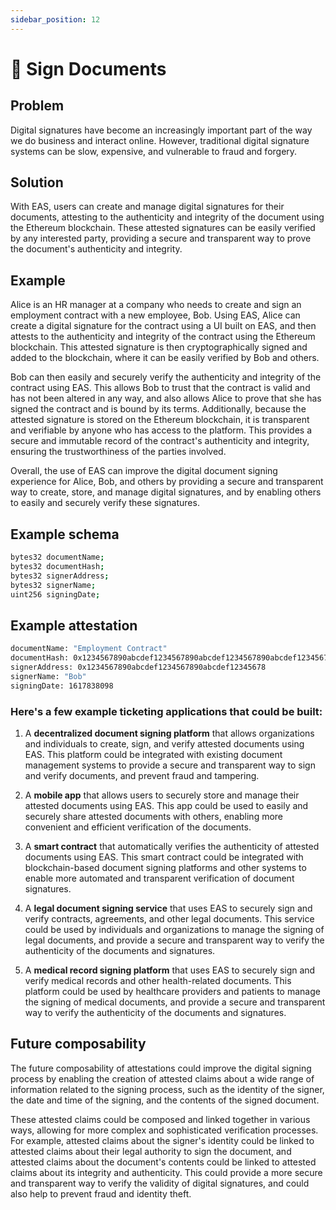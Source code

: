 ```yaml
---
sidebar_position: 12
---
```


#  📄 Sign Documents

## Problem
Digital signatures have become an increasingly important part of the way we do business and interact online. However, traditional digital signature systems can be slow, expensive, and vulnerable to fraud and forgery.

## Solution
With EAS, users can create and manage digital signatures for their documents, attesting to the authenticity and integrity of the document using the Ethereum blockchain. These attested signatures can be easily verified by any interested party, providing a secure and transparent way to prove the document's authenticity and integrity.

## Example
Alice is an HR manager at a company who needs to create and sign an employment contract with a new employee, Bob. Using EAS, Alice can create a digital signature for the contract using a UI built on EAS, and then attests to the authenticity and integrity of the contract using the Ethereum blockchain. This attested signature is then cryptographically signed and added to the blockchain, where it can be easily verified by Bob and others.

Bob can then easily and securely verify the authenticity and integrity of the contract using EAS. This allows Bob to trust that the contract is valid and has not been altered in any way, and also allows Alice to prove that she has signed the contract and is bound by its terms. Additionally, because the attested signature is stored on the Ethereum blockchain, it is transparent and verifiable by anyone who has access to the platform. This provides a secure and immutable record of the contract's authenticity and integrity, ensuring the trustworthiness of the parties involved.

Overall, the use of EAS can improve the digital document signing experience for Alice, Bob, and others by providing a secure and transparent way to create, store, and manage digital signatures, and by enabling others to easily and securely verify these signatures. 

## Example schema
``` bash
bytes32 documentName;
bytes32 documentHash;
bytes32 signerAddress;
bytes32 signerName;
uint256 signingDate;

```

## Example attestation
```bash 
documentName: "Employment Contract"
documentHash: 0x1234567890abcdef1234567890abcdef1234567890abcdef1234567890abcdef
signerAddress: 0x1234567890abcdef1234567890abcdef12345678
signerName: "Bob"
signingDate: 1617838098
```


### Here's a few example ticketing applications that could be built:
1. A **decentralized document signing platform** that allows organizations and individuals to create, sign, and verify attested documents using EAS. This platform could be integrated with existing document management systems to provide a secure and transparent way to sign and verify documents, and prevent fraud and tampering.

2. A **mobile app** that allows users to securely store and manage their attested documents using EAS. This app could be used to easily and securely share attested documents with others, enabling more convenient and efficient verification of the documents.

3. A **smart contract** that automatically verifies the authenticity of attested documents using EAS. This smart contract could be integrated with blockchain-based document signing platforms and other systems to enable more automated and transparent verification of document signatures.

4. A **legal document signing service** that uses EAS to securely sign and verify contracts, agreements, and other legal documents. This service could be used by individuals and organizations to manage the signing of legal documents, and provide a secure and transparent way to verify the authenticity of the documents and signatures.

5. A **medical record signing platform** that uses EAS to securely sign and verify medical records and other health-related documents. This platform could be used by healthcare providers and patients to manage the signing of medical documents, and provide a secure and transparent way to verify the authenticity of the documents and signatures.

## Future composability
The future composability of attestations could improve the digital signing process by enabling the creation of attested claims about a wide range of information related to the signing process, such as the identity of the signer, the date and time of the signing, and the contents of the signed document. 

These attested claims could be composed and linked together in various ways, allowing for more complex and sophisticated verification processes. For example, attested claims about the signer's identity could be linked to attested claims about their legal authority to sign the document, and attested claims about the document's contents could be linked to attested claims about its integrity and authenticity. This could provide a more secure and transparent way to verify the validity of digital signatures, and could also help to prevent fraud and identity theft.